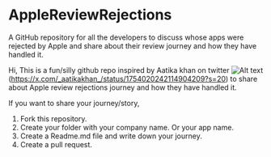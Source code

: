 # AppleReviewRejections
A GitHub repository for all the developers to discuss whose apps were rejected by Apple and share about their review journey and how they have handled it.


Hi, This is a fun/silly github repo inspired by Aatika khan on twitter
![Alt text](image.png)
 (https://x.com/_aatikakhan_/status/1754020242114904209?s=20) to share about Apple review rejections journey and how they have handled it.


If you want to share your journey/story, 

1. Fork this repository.
2. Create your folder with your company name. Or your app name.
3. Create a Readme.md file and write down your journey. 
4. Create a pull request.  
